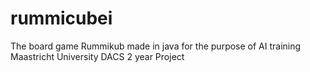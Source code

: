 # rummicubei
The board game Rummikub made in java for the purpose of AI training Maastricht University DACS 2 year Project
